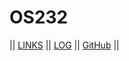 # OS232

|| [LINKS](links.md) || [LOG](TXT/mylog.txt) || [GitHub](https://github.com/riapis/os232) ||

